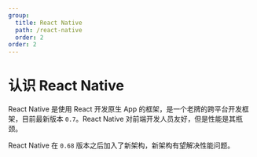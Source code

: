 ```yaml
---
group:
  title: React Native
  path: /react-native
  order: 2
order: 2
---
```


# 认识 React Native

React Native 是使用 React 开发原生 App 的框架，是一个老牌的跨平台开发框架，目前最新版本 `0.7`。React Native 对前端开发人员友好，但是性能是其瓶颈。

React Native 在 `0.68` 版本之后加入了新架构，新架构有望解决性能问题。
